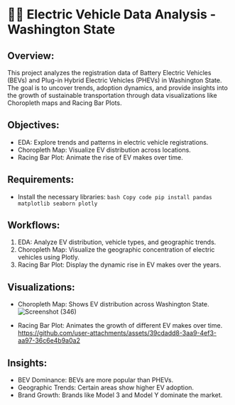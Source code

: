 # 🚗🔋 Electric Vehicle Data Analysis - Washington State
## Overview:
This project analyzes the registration data of Battery Electric Vehicles (BEVs) and Plug-in Hybrid Electric Vehicles (PHEVs) in Washington State. The goal is to uncover trends, adoption dynamics, and provide insights into the growth of sustainable transportation through data visualizations like Choropleth maps and Racing Bar Plots.

## Objectives:
- EDA: Explore trends and patterns in electric vehicle registrations.
- Choropleth Map: Visualize EV distribution across locations.
- Racing Bar Plot: Animate the rise of EV makes over time.

## Requirements:
- Install the necessary libraries: `bash
Copy code
pip install pandas matplotlib seaborn plotly`

## Workflows:
1. EDA: Analyze EV distribution, vehicle types, and geographic trends.
2. Choropleth Map: Visualize the geographic concentration of electric vehicles using Plotly.
3. Racing Bar Plot: Display the dynamic rise in EV makes over the years.

## Visualizations:
- Choropleth Map: Shows EV distribution across Washington State.
![Screenshot (346)](https://github.com/user-attachments/assets/d65f379c-3120-43f4-85df-2cc63827ffe5)

- Racing Bar Plot: Animates the growth of different EV makes over time.
https://github.com/user-attachments/assets/39cdadd8-3aa9-4ef3-aa97-36c6e4b9a0a2


## Insights:
- BEV Dominance: BEVs are more popular than PHEVs.
- Geographic Trends: Certain areas show higher EV adoption.
- Brand Growth: Brands like Model 3 and Model Y dominate the market.

